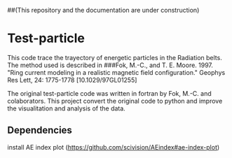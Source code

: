 ##(This repository and the documentation are under construction)

# Test-particle  
This code trace the trayectory of energetic particles in the Radiation belts. The method used is described in 
###Fok, M.-C., and T. E. Moore. 1997. "Ring current modeling in a realistic magnetic field configuration." Geophys Res Lett, 24: 1775-1778 [10.1029/97GL01255]

The original test-particle code was written in fortran by Fok, M.-C. and colaborators. This project convert the original code to python and improve the visualitation and analysis of the data. 

## Dependencies

install AE index plot (https://github.com/scivision/AEindex#ae-index-plot)
